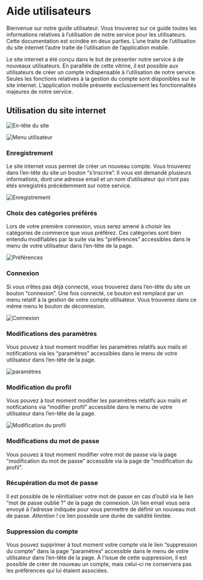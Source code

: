 ﻿# Aide utilisateurs 

Bienvenue sur notre guide utilisateur. Vous trouverez sur ce guide toutes les informations relatives à l’utilisation de notre service pour les utilisateurs. Cette documentation est scindée en deux parties. L’une traite de l’utilisation du site internet l’autre traite de l’utilisation de l’application mobile.

Le site internet a été conçu dans le but de présenter notre service à de nouveaux utilisateurs. En parallèle de cette vitrine, il est possible aux utilisateurs de créer un compte indispensable à l’utilisation de notre service. Seules les  fonctions relatives à la gestion du compte sont disponibles sur le site internet. L’application mobile présente exclusivement les fonctionnalités majeures de notre service.

## Utilisation du site internet

![En-tête du site](/help_img/header.png)

![Menu utilisateur](/help_img/header_logged.png)


### Enregistrement

Le site internet vous permet de créer un nouveau compte.
Vous trouverez dans l’en-tête du site un bouton “s’inscrire”.
Il vous est demandé plusieurs informations, dont une adresse email et un nom d’utilisateur qui n’ont pas étés enregistrés précédemment sur notre service.

![Enregistrement](/help_img/signin.png)

### Choix des catégories préférés

Lors de votre première connexion, vous serez amené à choisir les catégories de commerce que vous préférez. Ces catégories sont bien entendu modifiables par la suite via les “préférences” accessibles dans le menu de votre utilisateur dans l’en-tête de la page.

![Préférences](/help_img/pref.png)

### Connexion

Si vous n’êtes pas déjà connecté, vous trouverez dans l’en-tête du site un bouton “connexion”. Une fois connecté, ce bouton est remplacé par un menu relatif à la gestion de votre compte utilisateur. Vous trouverez dans ce même menu le bouton de déconnexion.

![Connexion](/help_img/login.png)

### Modifications des paramètres

Vous pouvez à tout moment modifier les paramètres relatifs aux mails et notifications via les “paramètres” accessibles dans le menu de votre utilisateur dans l’en-tête de la page.

![paramètres](/help_img/settings.png)

### Modification du profil

Vous pouvez à tout moment modifier les paramètres relatifs aux mails et notifications via “modifier profil” accessible dans le menu de votre utilisateur dans l’en-tête de la page.

![Modification du profil](/help_img/profile_edit.png)

### Modifications du mot de passe

Vous pouvez à tout moment modifier votre mot de passe via la page “modification du mot de passe” accessible via la page de "modification du profil".

### Récupération du mot de passe

Il est possible de le réinitialiser votre mot de passe en cas d’oubli via le lien “mot de passe oublié ?” de la page de connexion. Un lien email vous sera envoyé à l’adresse indiquée pour vous permettre de définir un nouveau mot de passe. *Attention !* ce lien possède une durée de validité limitée.

### Suppression du compte

Vous pouvez supprimer à tout moment votre compte via le lien “suppression du compte” dans la page “paramètres“ accessible dans le menu de votre utilisateur dans l’en-tête de la page. À l’issue de cette suppression, il est possible de créer de nouveau un compte, mais celui-ci ne conservera pas les préférences qui lui étaient associées.
